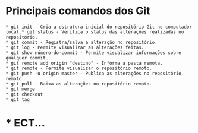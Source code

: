 # **Principais comandos dos Git**

    * git init - Cria a estrutura inicial do repositório Git no computador local.* git status - Verifica o status das alterações realizadas no repositório.
    * git commit - Registra/salva a alteração no repositório.
    * git log - Permite visualizar as alterações feitas.
    * git show número-do-commit - Permite visualizar informações sobre qualquer commit.
    * git remote add origin "destino" - Informa a pasta remota. 
    * git remote - Permite visualizar o repositório remoto.
    * git push -u origin master - Publica as alterações no repositório remoto.
    * git pull - Baixa as alterações no repositório remoto.
    * git merge
    * git checkout
    * git tag
# * ECT...